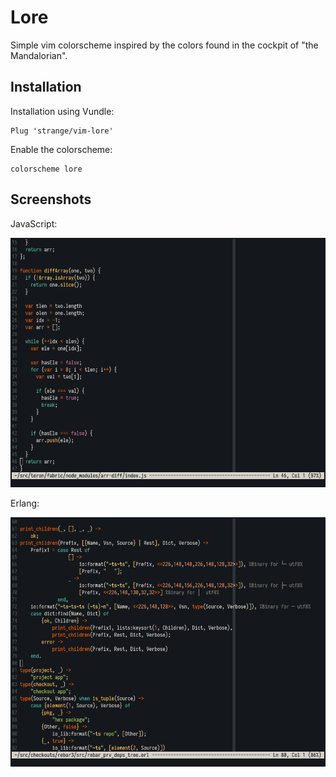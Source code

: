 # Lore

Simple vim colorscheme inspired by the colors found in the cockpit of "the
Mandalorian".

## Installation

Installation using Vundle:

    Plug 'strange/vim-lore'

Enable the colorscheme:

    colorscheme lore

## Screenshots

JavaScript:

![JavaScript](/screenshots/js.png)

Erlang:

![JavaScript](/screenshots/erlang.png)
